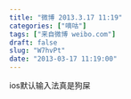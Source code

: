 ```yaml
---
title: "微博 2013.3.17 11:19"
categories: ["嘀咕"]
tags: ["来自微博 weibo.com"]
draft: false
slug: "W7hvPt"
date: "2013-03-17 11:19:00"
---
```


<p>ios默认输入法真是狗屎 ​​​​</p>

